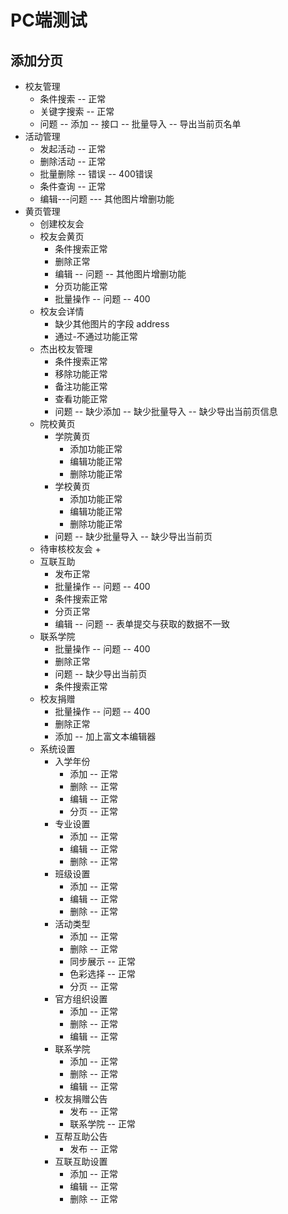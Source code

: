 PC端测试
======
## 添加分页

+ 校友管理
  + 条件搜索 -- 正常
  + 关键字搜索 -- 正常
  + 问题 -- 添加 -- 接口  -- 批量导入 -- 导出当前页名单
+ 活动管理
  + 发起活动 -- 正常
  + 删除活动 -- 正常
  + 批量删除 -- 错误 -- 400错误
  + 条件查询 -- 正常
  + 编辑---问题 --- 其他图片增删功能
+ 黄页管理
  + 创建校友会
  + 校友会黄页
    + 条件搜索正常
    + 删除正常
    + 编辑 -- 问题 -- 其他图片增删功能
    + 分页功能正常
    + 批量操作 -- 问题 -- 400 
  + 校友会详情 
    + 缺少其他图片的字段 address
    + 通过-不通过功能正常
  + 杰出校友管理
    + 条件搜索正常
    + 移除功能正常
    + 备注功能正常
    + 查看功能正常
    + 问题 -- 缺少添加 -- 缺少批量导入 -- 缺少导出当前页信息
  + 院校黄页
    + 学院黄页
      + 添加功能正常
      + 编辑功能正常
      + 删除功能正常
    + 学校黄页
      + 添加功能正常
      + 编辑功能正常
      + 删除功能正常
    + 问题 -- 缺少批量导入 -- 缺少导出当前页
  + 待审核校友会
    + 
  + 互联互助
    + 发布正常 
    + 批量操作 -- 问题 -- 400
    + 条件搜索正常
    + 分页正常
    + 编辑 -- 问题 -- 表单提交与获取的数据不一致
  + 联系学院
    + 批量操作 -- 问题 -- 400
    + 删除正常
    + 问题 -- 缺少导出当前页
    + 条件搜索正常
  + 校友捐赠
    + 批量操作 -- 问题 -- 400
    + 删除正常
    + 添加 -- 加上富文本编辑器
  + 系统设置
    + 入学年份 
      + 添加 -- 正常
      + 删除 -- 正常
      + 编辑 -- 正常
      + 分页 -- 正常
    + 专业设置
      + 添加 -- 正常
      + 编辑 -- 正常
      + 删除 -- 正常
    + 班级设置
      + 添加 -- 正常
      + 编辑 -- 正常
      + 删除 -- 正常
    + 活动类型
      + 添加 -- 正常
      + 删除 -- 正常
      + 同步展示 -- 正常
      + 色彩选择 -- 正常
      + 分页 -- 正常
    + 官方组织设置
      + 添加 -- 正常
      + 删除 -- 正常
      + 编辑 -- 正常
    + 联系学院
      + 添加 -- 正常
      + 删除 -- 正常
      + 编辑 -- 正常
    + 校友捐赠公告
      + 发布 -- 正常
      + 联系学院 -- 正常
    + 互帮互助公告
      + 发布 -- 正常
    + 互联互助设置
      + 添加 -- 正常
      + 编辑 -- 正常
      + 删除 -- 正常
